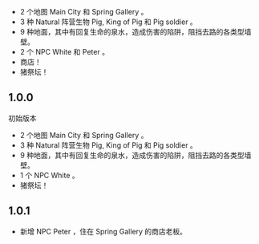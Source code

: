 
- 2 个地图 Main City 和 Spring Gallery 。
- 3 种 Natural 阵营生物 Pig, King of Pig 和 Pig soldier 。
- 9 种地面，其中有回复生命的泉水，造成伤害的陷阱，阻挡去路的各类型墙壁。
- 2 个 NPC White 和 Peter 。
- 商店！
- 猪祭坛！

## 1.0.0

初始版本

- 2 个地图 Main City 和 Spring Gallery 。
- 3 种 Natural 阵营生物 Pig, King of Pig 和 Pig soldier 。
- 9 种地面，其中有回复生命的泉水，造成伤害的陷阱，阻挡去路的各类型墙壁。
- 1 个 NPC White 。
- 猪祭坛！

## 1.0.1

- 新增 NPC Peter ，住在 Spring Gallery 的商店老板。
